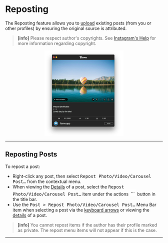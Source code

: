 # Reposting

The Reposting feature allows you to [upload](//views/upload.md) existing posts (from you or other profiles) by ensuring the original source is attributed. 

> **[info]**
> Please respect author's copyrights. See [Instagram's Help](https://help.instagram.com/126382350847838) for more information regarding copyright.

<p style="text-align: center; margin-top: 1em;"><img src="/views/assets/reposting.png" width="50%" height="50%" /></p>

------

## Reposting Posts

To repost a post:

- Right-click any post, then select <kbd>Repost Photo/Video/Carousel Post…</kbd> from the contextual menu.
- When viewing the [Details](//views/detailview.md) of a post, select the <kbd>Repost Photo/Video/Carousel Post…</kbd> item under the actions <img src="/views/assets/actions-menu.png" width="20" height="20" /> button in the title bar.
- Use the <kbd>Post > Repost Photo/Video/Carousel Post…</kbd> Menu Bar item when selecting a post via the [keyboard arrows](/misc/keyboard-shortcuts.md) or viewing the [details](/views/detailview.md) of a post.

> **[info]**
> You cannot repost items if the author has their profile marked as private. The repost menu items will not appear if this is the case.

-----